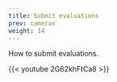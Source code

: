```yaml
---
title: Submit evaluations
prev: cameras
weight: 14
---
```


How to submit evaluations.

{{< youtube 2G62khFtCa8 >}}
